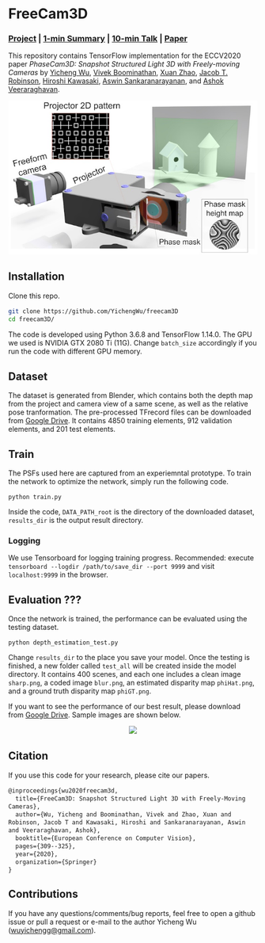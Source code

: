# FreeCam3D

### [Project](https://yichengwu.github.io/freecam3D/) | [1-min Summary](https://www.youtube.com/watch?v=QCOzSyEeniw) | [10-min Talk](https://www.youtube.com/watch?v=-6AhHc_1sOs) | [Paper](https://drive.google.com/file/d/1P3_ZJYdp_VDuWOQaPuf_2xt0VGWCt7Jg/view?usp=sharing)

This repository contains TensorFlow implementation for the ECCV2020 paper *PhaseCam3D: Snapshot Structured Light 3D with Freely-moving Cameras* by [Yicheng Wu](https://yichengwu.github.io), [Vivek Boominathan](https://vivekboominathan.com/), [Xuan Zhao](https://www.linkedin.com/in/xuan-zhao-94308991/), [Jacob T. Robinson](https://www.robinsonlab.com/jacob-t-robinson), [Hiroshi Kawasaki](http://www.cvg.ait.kyushu-u.ac.jp), [Aswin Sankaranarayanan](http://imagesci.ece.cmu.edu/index.html), and [Ashok Veeraraghavan](https://computationalimaging.rice.edu/).

![Overview](/docs/data/teaser_fullsize.jpg)


## Installation
Clone this repo.
```bash
git clone https://github.com/YichengWu/freecam3D
cd freecam3D/
```
The code is developed using Python 3.6.8 and TensorFlow 1.14.0. The GPU we used is NVIDIA GTX 2080 Ti (11G). Change `batch_size` accordingly if you run the code with different GPU memory.

## Dataset

The dataset is generated from Blender, which contains both the depth map from the project and camera view of a same scene, as well as the relative pose tranformation.
The pre-processed TFrecord files can be downloaded from [Google Drive](https://drive.google.com/drive/folders/18b1CamTQd6wf2o3kxfL5aqWtWopIDuVG?usp=sharing). It contains 4850 training elements, 912 validation elements, and 201 test elements.

## Train

The PSFs used here are captured from an experiemntal prototype. To train the network to optimize the network, simply run the following code.
```
python train.py
```
Inside the code, `DATA_PATH_root` is the directory of the downloaded dataset, `results_dir` is the output result directory.

### Logging

We use Tensorboard for logging training progress. Recommended: execute `tensorboard --logdir /path/to/save_dir --port 9999` and visit `localhost:9999` in the browser.

## Evaluation ???

Once the network is trained, the performance can be evaluated using the testing dataset. 
```
python depth_estimation_test.py
```
Change `results_dir` to the place you save your model. Once the testing is finished, a new folder called `test_all` will be created inside the model directory. It contains 400 scenes, and each one includes a clean image `sharp.png`, a coded image `blur.png`, an estimated disparity map `phiHat.png`, and a ground truth disparity map `phiGT.png`.

If you want to see the performance of our best result, please download from [Google Drive](https://drive.google.com/drive/folders/12zqZjkllc9IllSIloOSfJNlkDvHL46Hb?usp=sharing). Sample images are shown below.

<p align="center">
  <img width="500" src="/figures/PhaseCam3D_sim_results.png">
</p>


## Citation
If you use this code for your research, please cite our papers.
```
@inproceedings{wu2020freecam3d,
  title={FreeCam3D: Snapshot Structured Light 3D with Freely-Moving Cameras},
  author={Wu, Yicheng and Boominathan, Vivek and Zhao, Xuan and Robinson, Jacob T and Kawasaki, Hiroshi and Sankaranarayanan, Aswin and Veeraraghavan, Ashok},
  booktitle={European Conference on Computer Vision},
  pages={309--325},
  year={2020},
  organization={Springer}
}
```
## Contributions
If you have any questions/comments/bug reports, feel free to open a github issue or pull a request or e-mail to the author Yicheng Wu (wuyichengg@gmail.com).
